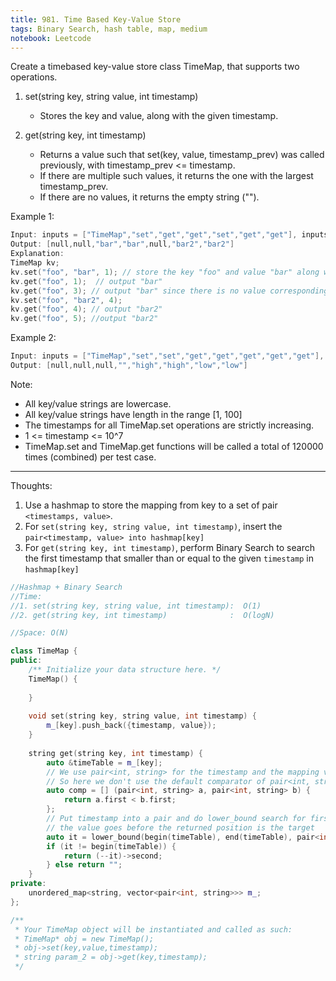 ```yaml
---
title: 981. Time Based Key-Value Store
tags: Binary Search, hash table, map, medium
notebook: Leetcode
---
```



Create a timebased key-value store class TimeMap, that supports two operations.

1. set(string key, string value, int timestamp)
   - Stores the key and value, along with the given timestamp.
2. get(string key, int timestamp)

   - Returns a value such that set(key, value, timestamp_prev) was called previously, with timestamp_prev <= timestamp.
   - If there are multiple such values, it returns the one with the largest timestamp_prev.
   - If there are no values, it returns the empty string ("").

Example 1:
```c++
Input: inputs = ["TimeMap","set","get","get","set","get","get"], inputs = [[],["foo","bar",1],["foo",1],["foo",3],["foo","bar2",4],["foo",4],["foo",5]]
Output: [null,null,"bar","bar",null,"bar2","bar2"]
Explanation:   
TimeMap kv;   
kv.set("foo", "bar", 1); // store the key "foo" and value "bar" along with timestamp = 1   
kv.get("foo", 1);  // output "bar"   
kv.get("foo", 3); // output "bar" since there is no value corresponding to foo at timestamp 3 and timestamp 2, then the only value is at timestamp 1 ie "bar"   
kv.set("foo", "bar2", 4);   
kv.get("foo", 4); // output "bar2"   
kv.get("foo", 5); //output "bar2"   
```
Example 2:

```c++
Input: inputs = ["TimeMap","set","set","get","get","get","get","get"], inputs = [[],["love","high",10],["love","low",20],["love",5],["love",10],["love",15],["love",20],["love",25]]
Output: [null,null,null,"","high","high","low","low"]
```

Note:

- All key/value strings are lowercase.
- All key/value strings have length in the range [1, 100]
- The timestamps for all TimeMap.set operations are strictly increasing.
- 1 <= timestamp <= 10^7
- TimeMap.set and TimeMap.get functions will be called a total of 120000 times (combined) per test case.

----------
Thoughts:
1. Use a hashmap to store the mapping from key to a set of pair `<timestamps, value>`.
2. For `set(string key, string value, int timestamp)`, insert the `pair<timestamp, value> into hashmap[key]`
3. For `get(string key, int timestamp)`, perform Binary Search to search the first timestamp that smaller than or equal to the given `timestamp` in `hashmap[key]`

```c++
//Hashmap + Binary Search
//Time:
//1. set(string key, string value, int timestamp):  O(1)
//2. get(string key, int timestamp)              :  O(logN) 

//Space: O(N)

class TimeMap {
public:
    /** Initialize your data structure here. */
    TimeMap() {
        
    }
    
    void set(string key, string value, int timestamp) {
        m_[key].push_back({timestamp, value});
    }
    
    string get(string key, int timestamp) {
        auto &timeTable = m_[key];
        // We use pair<int, string> for the timestamp and the mapping value, however, when we do the searching, we don't want the comparator to involve the second element (which shouldn't be used to decide ordering)
        // So here we don't use the default comparator of pair<int, string> given it will compare the second element if the first one are identical
        auto comp = [] (pair<int, string> a, pair<int, string> b) {
            return a.first < b.first;
        };
        // Put timestamp into a pair and do lower_bound search for first element >= timestamp + 1
        // the value goes before the returned position is the target
        auto it = lower_bound(begin(timeTable), end(timeTable), pair<int, string>(timestamp + 1, ""), comp);
        if (it != begin(timeTable)) {
            return (--it)->second;
        } else return "";
    }
private:
    unordered_map<string, vector<pair<int, string>>> m_;
};

/**
 * Your TimeMap object will be instantiated and called as such:
 * TimeMap* obj = new TimeMap();
 * obj->set(key,value,timestamp);
 * string param_2 = obj->get(key,timestamp);
 */
```
